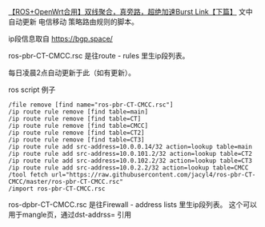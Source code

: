  [【ROS+OpenWrt合用】双线聚合，真旁路，超绝加速Burst Link【下篇】](https://jacyl4.github.io/post/ros-openwrt-burstlink2/) 文中 自动更新 电信移动 策略路由规则的脚本。

ip段信息取自 https://bgp.space/

ros-pbr-CT-CMCC.rsc 是往route - rules 里生ip段列表。

每日凌晨2点自动更新于此（如有更新）。

ros script 例子

```
/file remove [find name="ros-pbr-CT-CMCC.rsc"]
/ip route rule remove [find table=main]
/ip route rule remove [find table=CT]
/ip route rule remove [find table=CMCC]
/ip route rule remove [find table=CT2]
/ip route rule remove [find table=CT3]
/ip route rule add src-address=10.0.0.14/32 action=lookup table=main
/ip route rule add src-address=10.0.101.2/32 action=lookup table=CT2
/ip route rule add src-address=10.0.102.2/32 action=lookup table=CT3
/ip route rule add src-address=10.0.2.2/32 action=lookup table=CMCC
/tool fetch url="https://raw.githubusercontent.com/jacyl4/ros-pbr-CT-CMCC/master/ros-pbr-CT-CMCC.rsc"
/import ros-pbr-CT-CMCC.rsc
```


ros-dpbr-CT-CMCC.rsc 是往Firewall - address lists 里生ip段列表。
这个可以用于mangle页，通过dst-addrss= 引用